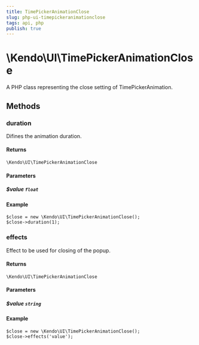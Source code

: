 ```yaml
---
title: TimePickerAnimationClose
slug: php-ui-timepickeranimationclose
tags: api, php
publish: true
---
```


# \Kendo\UI\TimePickerAnimationClose

A PHP class representing the close setting of TimePickerAnimation.


## Methods

### duration
Difines the animation duration.

#### Returns
`\Kendo\UI\TimePickerAnimationClose`

#### Parameters

##### $value `float`



#### Example 
    $close = new \Kendo\UI\TimePickerAnimationClose();
    $close->duration(1);

### effects
Effect to be used for closing of the popup.

#### Returns
`\Kendo\UI\TimePickerAnimationClose`

#### Parameters

##### $value `string`



#### Example 
    $close = new \Kendo\UI\TimePickerAnimationClose();
    $close->effects('value');

